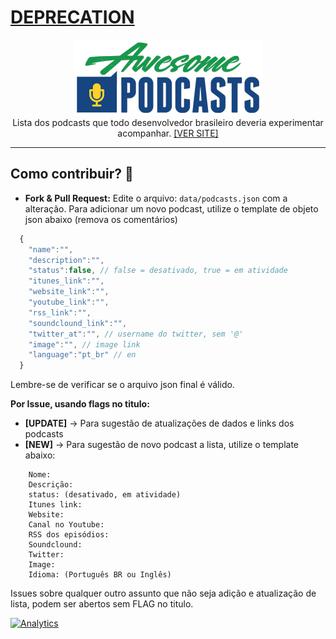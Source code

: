 # [DEPRECATION](https://github.com/podcast-list/podcast-list.github.io)

<p align="center">
  <a href="http://ogilvieira.github.io/awesome-podcasts-br" target="_blank">
    <img src="https://raw.githubusercontent.com/ogilvieira/awesome-podcasts-br/master/brand_files/brand_medium.png" alt="Awesome Podcasts BR">
    </a>
    <br>
    Lista dos podcasts que todo desenvolvedor brasileiro deveria experimentar acompanhar. 
    <a href="http://ogilvieira.github.io/awesome-podcasts-br" target="_blank">[VER SITE]</a>
  </p>

---

## Como contribuir? :rocket:

* **Fork & Pull Request:**
Edite o arquivo: `data/podcasts.json` com a alteração.
Para adicionar um novo podcast, utilize o template de objeto json abaixo (remova os comentários)
```javascript
  {
    "name":"",
    "description":"",
    "status":false, // false = desativado, true = em atividade
    "itunes_link":"",
    "website_link":"",
    "youtube_link":"",
    "rss_link":"",
    "soundclound_link":"",
    "twitter_at":"", // username do twitter, sem '@'
    "image":"", // image link
    "language":"pt_br" // en
  }
```
Lembre-se de verificar se o arquivo json final é válido.

**Por Issue, usando flags no titulo:**

* **[UPDATE]** -> Para sugestão de atualizações de dados e links dos podcasts
* **[NEW]** -> Para sugestão de novo podcast a lista, utilize o template abaixo:
```
    Nome:
    Descrição: 
    status: (desativado, em atividade)
    Itunes link:
    Website:
    Canal no Youtube:
    RSS dos episódios:
    Soundclound:
    Twitter:
    Image:
    Idioma: (Português BR ou Inglês)
```
Issues sobre qualquer outro assunto que não seja adição e atualização de lista, podem ser abertos sem FLAG no titulo.


[![Analytics](https://ga-beacon.appspot.com/UA-67879079-1/ogilvieira/dev-podcast-list-brazil)](https://github.com/ogilvieira/dev-podcast-list-brazil)
